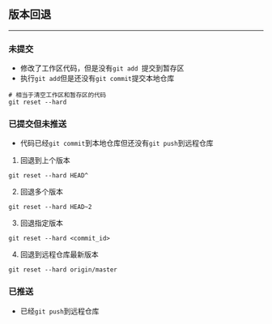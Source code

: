 ## 版本回退
---
### 未提交
* 修改了工作区代码，但是没有`git add `提交到暂存区
* 执行`git add`但是还没有`git commit`提交本地仓库

```
# 相当于清空工作区和暂存区的代码
git reset --hard
```

### 已提交但未推送
* 代码已经`git commit`到本地仓库但还没有`git push`到远程仓库

1. 回退到上个版本
```
git reset --hard HEAD^
```
2. 回退多个版本
```
git reset --hard HEAD~2
```
3. 回退指定版本
```
git reset --hard <commit_id>
```
4. 回退到远程仓库最新版本 
```
git reset --hard origin/master
```
### 已推送
* 已经`git push`到远程仓库